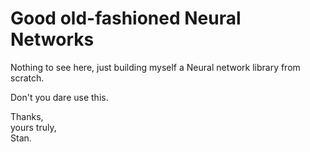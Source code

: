 # Good old-fashioned Neural Networks

Nothing to see here, just building myself a Neural network library from scratch.

Don't you dare use this.

Thanks, <br />
yours truly, <br />
Stan.
